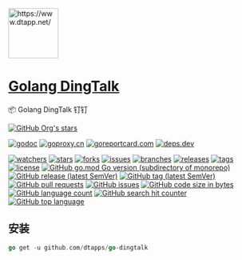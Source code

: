 <img width="100" src="https://www.dtapp.net/assets/img/logo.png" alt="https://www.dtapp.net/"/>

<h1><a href="https://www.dtapp.net/">Golang DingTalk</a></h1>

📦 Golang DingTalk 钉钉

[comment]: <> (dtapps)
[![GitHub Org's stars](https://img.shields.io/github/stars/dtapps)](https://github.com/dtapps)

[comment]: <> (go)
[![godoc](https://pkg.go.dev/badge/github.com/dtapps/go-dingtalk?status.svg)](https://pkg.go.dev/github.com/dtapps/go-dingtalk)
[![goproxy.cn](https://goproxy.cn/stats/github.com/dtapps/go-dingtalk/badges/download-count.svg)](https://goproxy.cn/stats/github.com/dtapps/go-dingtalk)
[![goreportcard.com](https://goreportcard.com/badge/github.com/dtapps/go-dingtalk)](https://goreportcard.com/report/github.com/dtapps/go-dingtalk)
[![deps.dev](https://img.shields.io/badge/deps-go-red.svg)](https://deps.dev/go/github.com%2Fdtapps%2Fgo-dingtalk)

[comment]: <> (github.com)
[![watchers](https://badgen.net/github/watchers/dtapps/go-dingtalk)](https://github.com/dtapps/go-dingtalk/watchers)
[![stars](https://badgen.net/github/stars/dtapps/go-dingtalk)](https://github.com/dtapps/go-dingtalk/stargazers)
[![forks](https://badgen.net/github/forks/dtapps/go-dingtalk)](https://github.com/dtapps/go-dingtalk/network/members)
[![issues](https://badgen.net/github/issues/dtapps/go-dingtalk)](https://github.com/dtapps/go-dingtalk/issues)
[![branches](https://badgen.net/github/branches/dtapps/go-dingtalk)](https://github.com/dtapps/go-dingtalk/branches)
[![releases](https://badgen.net/github/releases/dtapps/go-dingtalk)](https://github.com/dtapps/go-dingtalk/releases)
[![tags](https://badgen.net/github/tags/dtapps/go-dingtalk)](https://github.com/dtapps/go-dingtalk/tags)
[![license](https://badgen.net/github/license/dtapps/go-dingtalk)](https://github.com/dtapps/go-dingtalk/blob/master/LICENSE)
[![GitHub go.mod Go version (subdirectory of monorepo)](https://img.shields.io/github/go-mod/go-version/dtapps/go-dingtalk)](https://github.com/dtapps/go-dingtalk)
[![GitHub release (latest SemVer)](https://img.shields.io/github/v/release/dtapps/go-dingtalk)](https://github.com/dtapps/go-dingtalk/releases)
[![GitHub tag (latest SemVer)](https://img.shields.io/github/v/tag/dtapps/go-dingtalk)](https://github.com/dtapps/go-dingtalk/tags)
[![GitHub pull requests](https://img.shields.io/github/issues-pr/dtapps/go-dingtalk)](https://github.com/dtapps/go-dingtalk/pulls)
[![GitHub issues](https://img.shields.io/github/issues/dtapps/go-dingtalk)](https://github.com/dtapps/go-dingtalk/issues)
[![GitHub code size in bytes](https://img.shields.io/github/languages/code-size/dtapps/go-dingtalk)](https://github.com/dtapps/go-dingtalk)
[![GitHub language count](https://img.shields.io/github/languages/count/dtapps/go-dingtalk)](https://github.com/dtapps/go-dingtalk)
[![GitHub search hit counter](https://img.shields.io/github/search/dtapps/go-dingtalk/go)](https://github.com/dtapps/go-dingtalk)
[![GitHub top language](https://img.shields.io/github/languages/top/dtapps/go-dingtalk)](https://github.com/dtapps/go-dingtalk)

## 安装

```go
go get -u github.com/dtapps/go-dingtalk
```